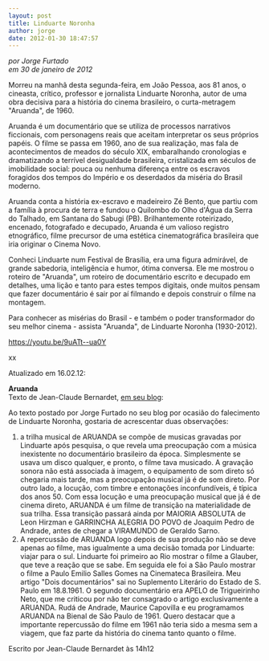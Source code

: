 ```yaml
---
layout: post
title: Linduarte Noronha
author: jorge
date: 2012-01-30 18:47:57
---
```

*por Jorge Furtado*\
*em 30 de janeiro de 2012*

Morreu na manhã desta segunda-feira, em João Pessoa, aos 81 anos, o cineasta, crítico, professor e jornalista Linduarte Noronha, autor de uma obra decisiva para a história do cinema brasileiro, o curta-metragem "Aruanda", de 1960.

Aruanda é um documentário que se utiliza de processos narrativos ficcionais, com personagens reais que aceitam interpretar os seus próprios papéis. O filme se passa em 1960, ano de sua realização, mas fala de acontecimentos de meados do século XIX, embaralhando cronologias e dramatizando a terrível desigualdade brasileira, cristalizada em séculos de imobilidade social: pouca ou nenhuma diferença entre os escravos foragidos dos tempos do Império e os deserdados da miséria do Brasil moderno.

Aruanda conta a história ex-escravo e madeireiro Zé Bento, que partiu com a família à procura de terra e fundou o Quilombo do Olho d'Água da Serra do Talhado, em Santana do Sabugi (PB). Brilhantemente roteirizado, encenado, fotografado e decupado, Aruanda é um valioso registro etnográfico, filme precursor de uma estética cinematográfica brasileira que iria originar o Cinema Novo.

Conheci Linduarte num Festival de Brasília, era uma figura admirável, de grande sabedoria, inteligência e humor, ótima conversa. Ele me mostrou o roteiro de "Aruanda", um roteiro de documentário escrito e decupado em detalhes, uma lição e tanto para estes tempos digitais, onde muitos pensam que fazer documentário é sair por aí filmando e depois construir o filme na montagem.

Para conhecer as misérias do Brasil - e também o poder transformador do seu melhor cinema - assista "Aruanda", de Linduarte Noronha (1930-2012).

<https://youtu.be/9uATt--ua0Y>

xx

Atualizado em 16.02.12:

**Aruanda**\
Texto de Jean-Claude Bernardet, [em seu blog](http://jcbernardet.blog.uol.com.br/):

Ao texto postado por Jorge Furtado no seu blog por ocasião do falecimento de Linduarte Noronha, gostaria de acrescentar duas observações:

1. a trilha musical de ARUANDA se compõe de musicas gravadas por Linduarte após pesquisa, o que revela uma preocupação com a música inexistente no documentário brasileiro da época. Simplesmente se usava um disco qualquer, e pronto, o filme tava musicado. A gravação sonora não está associada à imagem, o equipamento de som direto só chegaria mais tarde, mas a preocupação musical já é de som direto. Por outro lado, a locução, com timbre e entonações inconfundíveis, é típica dos anos 50. Com essa locução e uma preocupação musical que já é de cinema direto, ARUANDA é um filme de transição na materialidade de sua trilha. Essa transição passará ainda por MAIORIA ABSOLUTA de Leon Hirzman e GARRINCHA ALEGRIA DO POVO de Joaquim Pedro de Andrade, antes de chegar a VIRAMUNDO de Geraldo Sarno.
2. A repercussão de ARUANDA logo depois de sua produção não se deve apenas ao filme, mas igualmente a uma decisão tomada por Linduarte: viajar para o sul. Linduarte foi primeiro ao Rio mostrar o filme a Glauber, que teve a reação que se sabe. Em seguida ele foi a São Paulo mostrar o filme a Paulo Emilio Salles Gomes na Cinemateca Brasileira. Meu artigo "Dois documentários" sai no Suplemento Literário do Estado de S. Paulo em 18.8.1961. O segundo documentário era APELO de Trigueirinho Neto, que me criticou por não ter consagrado o artigo exclusivamente a ARUANDA. Rudá de Andrade, Maurice Capovilla e eu programamos ARUANDA na Bienal de São Paulo de 1961. Quero destacar que a importante repercussão do filme em 1961 não teria sido a mesma sem a viagem, que faz parte da história do cinema tanto quanto o filme.

Escrito por Jean-Claude Bernardet às 14h12